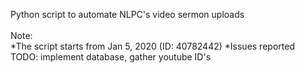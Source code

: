 Python script to automate NLPC's video sermon uploads<br>
<br>
Note:<br>
*The script starts from Jan 5, 2020 (ID: 40782442)
*Issues reported
<br>
TODO: implement database, gather youtube ID's<br>

